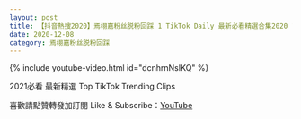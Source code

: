 ```yaml
---
layout: post
title: 【抖音熱搜2020】焉栩嘉粉丝脱粉回踩 1 TikTok Daily 最新必看精選合集2020 12 08
date: 2020-12-08
category: 焉栩嘉粉丝脱粉回踩
---
```


{% include youtube-video.html id="dcnhrnNsIKQ" %}

2021必看 最新精選 Top TikTok Trending Clips

喜歡請點贊轉發加訂閱 Like & Subscribe：[YouTube](https://www.youtube.com/channel/UCAoR7VcanIPd04uEq_GIylA/videos)

